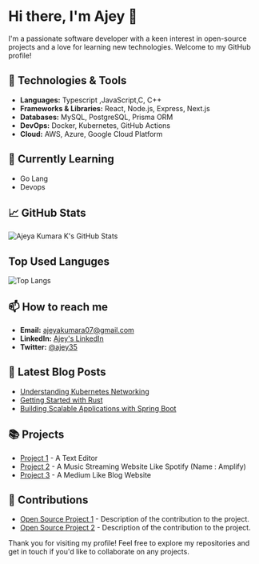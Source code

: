 # Hi there, I'm Ajey 👋

I'm a passionate software developer with a keen interest in open-source projects and a love for learning new technologies. Welcome to my GitHub profile!

## 🔧 Technologies & Tools

- **Languages:** Typescript ,JavaScript,C, C++
- **Frameworks & Libraries:** React, Node.js, Express, Next.js 
- **Databases:** MySQL, PostgreSQL, Prisma ORM
- **DevOps:** Docker, Kubernetes, GitHub Actions
- **Cloud:** AWS, Azure, Google Cloud Platform

## 🌱 Currently Learning

- Go Lang
- Devops
  

## 📈 GitHub Stats

![Ajeya Kumara K's GitHub Stats](https://github-readme-stats.vercel.app/api?username=ajey35&show_icons=true&theme=radical&count_private=true&hide_border=true)


## Top Used Languges
![Top Langs](https://github-readme-stats.vercel.app/api/top-langs/?username=ajey35&layout=compact&theme=radical&hide=C&langs_count=8&hide_border=true)


## 📫 How to reach me

- **Email:** ajeyakumara07@gmail.com
- **LinkedIn:** [Ajey's LinkedIn](https://www.linkedin.com/in/ajeya-kumara-k-331bbb29b/)
- **Twitter:** [@ajey35](https://x.com/ajeyakumara07)

## 📝 Latest Blog Posts

<!-- BLOG-POST-LIST:START -->
- [Understanding Kubernetes Networking](https://example.com/blog/kubernetes-networking)
- [Getting Started with Rust](https://example.com/blog/getting-started-with-rust)
- [Building Scalable Applications with Spring Boot](https://example.com/blog/scalable-apps-spring-boot)
<!-- BLOG-POST-LIST:END -->

## 📚 Projects

- [Project 1](https://github.com/ajey35/Text-Pad) - A Text Editor
- [Project 2](https://github.com/ajey35/Amplify) - A Music Streaming Website Like Spotify (Name : Amplify)
- [Project 3](https://github.com/ajey35/Medium) - A Medium Like Blog Website

## 🤝 Contributions

- [Open Source Project 1](https://github.com/opensource/cal.com) - Description of the contribution to the project.
- [Open Source Project 2](https://github.com/opensource/dub.sh) - Description of the contribution to the project.

Thank you for visiting my profile! Feel free to explore my repositories and get in touch if you'd like to collaborate on any projects.
